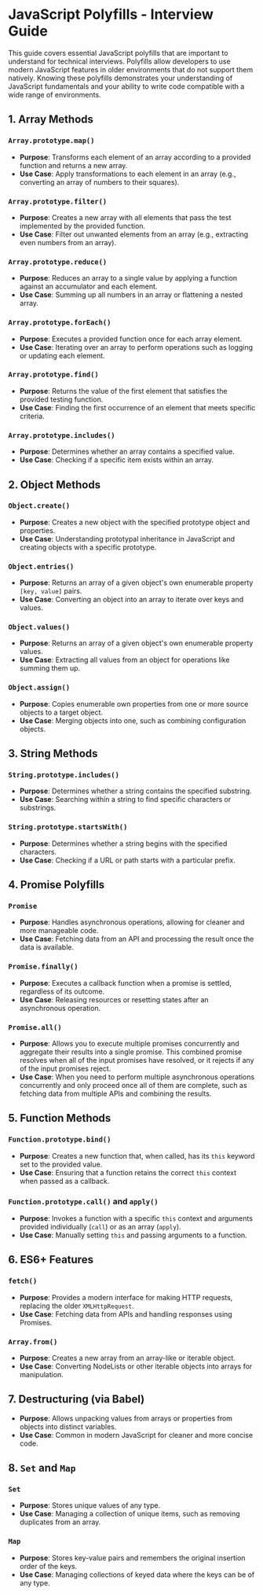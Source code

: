 # JavaScript Polyfills - Interview Guide

This guide covers essential JavaScript polyfills that are important to understand for technical interviews. Polyfills allow developers to use modern JavaScript features in older environments that do not support them natively. Knowing these polyfills demonstrates your understanding of JavaScript fundamentals and your ability to write code compatible with a wide range of environments.

## 1. Array Methods

### `Array.prototype.map()`
- **Purpose**: Transforms each element of an array according to a provided function and returns a new array.
- **Use Case**: Apply transformations to each element in an array (e.g., converting an array of numbers to their squares).

### `Array.prototype.filter()`
- **Purpose**: Creates a new array with all elements that pass the test implemented by the provided function.
- **Use Case**: Filter out unwanted elements from an array (e.g., extracting even numbers from an array).

### `Array.prototype.reduce()`
- **Purpose**: Reduces an array to a single value by applying a function against an accumulator and each element.
- **Use Case**: Summing up all numbers in an array or flattening a nested array.

### `Array.prototype.forEach()`
- **Purpose**: Executes a provided function once for each array element.
- **Use Case**: Iterating over an array to perform operations such as logging or updating each element.

### `Array.prototype.find()`
- **Purpose**: Returns the value of the first element that satisfies the provided testing function.
- **Use Case**: Finding the first occurrence of an element that meets specific criteria.

### `Array.prototype.includes()`
- **Purpose**: Determines whether an array contains a specified value.
- **Use Case**: Checking if a specific item exists within an array.

## 2. Object Methods

### `Object.create()`
- **Purpose**: Creates a new object with the specified prototype object and properties.
- **Use Case**: Understanding prototypal inheritance in JavaScript and creating objects with a specific prototype.

### `Object.entries()`
- **Purpose**: Returns an array of a given object's own enumerable property `[key, value]` pairs.
- **Use Case**: Converting an object into an array to iterate over keys and values.

### `Object.values()`
- **Purpose**: Returns an array of a given object's own enumerable property values.
- **Use Case**: Extracting all values from an object for operations like summing them up.

### `Object.assign()`
- **Purpose**: Copies enumerable own properties from one or more source objects to a target object.
- **Use Case**: Merging objects into one, such as combining configuration objects.

## 3. String Methods

### `String.prototype.includes()`
- **Purpose**: Determines whether a string contains the specified substring.
- **Use Case**: Searching within a string to find specific characters or substrings.

### `String.prototype.startsWith()`
- **Purpose**: Determines whether a string begins with the specified characters.
- **Use Case**: Checking if a URL or path starts with a particular prefix.

## 4. Promise Polyfills

### `Promise`
- **Purpose**: Handles asynchronous operations, allowing for cleaner and more manageable code.
- **Use Case**: Fetching data from an API and processing the result once the data is available.

### `Promise.finally()`
- **Purpose**: Executes a callback function when a promise is settled, regardless of its outcome.
- **Use Case**: Releasing resources or resetting states after an asynchronous operation.

### `Promise.all()`
- **Purpose**: Allows you to execute multiple promises concurrently and aggregate their results into a single promise. This combined promise resolves when all of the input promises have resolved, or it rejects if any of the input promises reject.
- **Use Case**: When you need to perform multiple asynchronous operations concurrently and only proceed once all of them are complete, such as fetching data from multiple APIs and combining the results.

## 5. Function Methods

### `Function.prototype.bind()`
- **Purpose**: Creates a new function that, when called, has its `this` keyword set to the provided value.
- **Use Case**: Ensuring that a function retains the correct `this` context when passed as a callback.

### `Function.prototype.call()` and `apply()`
- **Purpose**: Invokes a function with a specific `this` context and arguments provided individually (`call`) or as an array (`apply`).
- **Use Case**: Manually setting `this` and passing arguments to a function.

## 6. ES6+ Features

### `fetch()`
- **Purpose**: Provides a modern interface for making HTTP requests, replacing the older `XMLHttpRequest`.
- **Use Case**: Fetching data from APIs and handling responses using Promises.

### `Array.from()`
- **Purpose**: Creates a new array from an array-like or iterable object.
- **Use Case**: Converting NodeLists or other iterable objects into arrays for manipulation.

## 7. Destructuring (via Babel)

- **Purpose**: Allows unpacking values from arrays or properties from objects into distinct variables.
- **Use Case**: Common in modern JavaScript for cleaner and more concise code.

## 8. `Set` and `Map`

### `Set`
- **Purpose**: Stores unique values of any type.
- **Use Case**: Managing a collection of unique items, such as removing duplicates from an array.

### `Map`
- **Purpose**: Stores key-value pairs and remembers the original insertion order of the keys.
- **Use Case**: Managing collections of keyed data where the keys can be of any type.